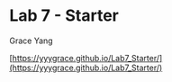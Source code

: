 # Lab 7 - Starter

Grace Yang

[https://yyygrace.github.io/Lab7_Starter/](https://yyygrace.github.io/Lab7_Starter/)